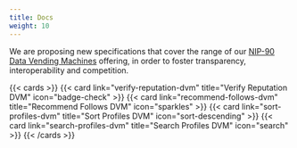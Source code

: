 ```yaml
---
title: Docs
weight: 10
---
```


We are proposing new specifications that cover the range of our [NIP-90 Data Vending Machines](https://github.com/nostr-protocol/nips/blob/master/90.md) offering, in order to foster transparency, interoperability and competition.

{{< cards >}}
    {{< card link="verify-reputation-dvm" title="Verify Reputation DVM" icon="badge-check" >}}
    {{< card link="recommend-follows-dvm" title="Recommend Follows DVM" icon="sparkles" >}}
    {{< card link="sort-profiles-dvm" title="Sort Profiles DVM" icon="sort-descending" >}}
    {{< card link="search-profiles-dvm" title="Search Profiles DVM" icon="search" >}}
{{< /cards >}}